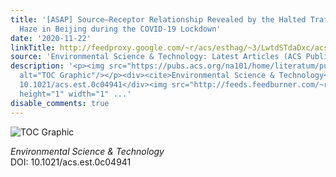 ```yaml
---
title: '[ASAP] Source–Receptor Relationship Revealed by the Halted Traffic and Aggravated
  Haze in Beijing during the COVID-19 Lockdown'
date: '2020-11-22'
linkTitle: http://feedproxy.google.com/~r/acs/esthag/~3/LwtdSTdaDxc/acs.est.0c04941
source: 'Environmental Science & Technology: Latest Articles (ACS Publications)'
description: '<p><img src="https://pubs.acs.org/na101/home/literatum/publisher/achs/journals/content/esthag/0/esthag.ahead-of-print/acs.est.0c04941/20201122/images/medium/es0c04941_0006.gif"
  alt="TOC Graphic"/></p><div><cite>Environmental Science & Technology</cite></div><div>DOI:
  10.1021/acs.est.0c04941</div><img src="http://feeds.feedburner.com/~r/acs/esthag/~4/LwtdSTdaDxc"
  height="1" width="1" ...'
disable_comments: true
---
```

<p><img src="https://pubs.acs.org/na101/home/literatum/publisher/achs/journals/content/esthag/0/esthag.ahead-of-print/acs.est.0c04941/20201122/images/medium/es0c04941_0006.gif" alt="TOC Graphic"/></p><div><cite>Environmental Science & Technology</cite></div><div>DOI: 10.1021/acs.est.0c04941</div><img src="http://feeds.feedburner.com/~r/acs/esthag/~4/LwtdSTdaDxc" height="1" width="1" ...